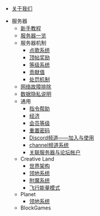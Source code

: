 * [关于我们](csje/about.md)
- 服务器
  * [新手教程](csje/guides.md)
  * [服务器一览](csje/servers.md)
  - 服务器机制
    * [点歌系统](mechanism/music.md)
    * [顶帖奖励](mechanism/bbstoper.md)
    * [等级系统](csje/levels.md)
    * [贡献值](mechanism/contributions.md)
    * [处罚机制](mechanism/punishments.md)
  * [网络故障排除](csje/network-troubleshoot.md)
  * [数据隐私说明](csje/privacy.md)
  - 通用
    * [指令帮助](csje/commands.md)
    * [经济](csje/economy.md)
    * [会员等级](csje/rank.md)
    * [重置密码](csje/resetpass.md)
    * [Discord频道——加入与使用](csje/discord.md)
    * [channel频道系统](csje/channel.md)
    * [关联服务器与论坛帐户](csje/link.md)
  - Creative Land
    * [世界架构](csje/worlds_structure.md)
    * [领地系统](csje/lands-cl.md)
    * [附魔系统](csje/enchant.md)
    * [飞行能量模式](csje/flyc.md)
  - Planet
    * [领地系统](csje/lands-pl.md)
  - BlockGames
